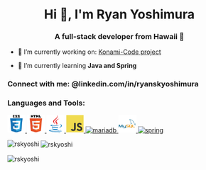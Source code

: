 <h1 align="center">Hi 👋, I'm Ryan Yoshimura</h1>
<h3 align="center">A full-stack developer from Hawaii 🌱</h3>

- 🔭 I’m currently working on: [Konami-Code project](https://github.com/RSKYoshi/RSKYoshi.github.io)

- 🌱 I’m currently learning **Java and Spring**

<h3 align="left">Connect with me: @linkedin.com/in/ryanskyoshimura</h3>
<p align="left">
</p>

<h3 align="left">Languages and Tools:</h3>
<p align="left"> <a href="https://www.w3schools.com/css/" target="_blank" rel="noreferrer"> <img src="https://raw.githubusercontent.com/devicons/devicon/master/icons/css3/css3-original-wordmark.svg" alt="css3" width="40" height="40"/> </a> <a href="https://www.w3.org/html/" target="_blank" rel="noreferrer"> <img src="https://raw.githubusercontent.com/devicons/devicon/master/icons/html5/html5-original-wordmark.svg" alt="html5" width="40" height="40"/> </a> <a href="https://www.java.com" target="_blank" rel="noreferrer"> <img src="https://raw.githubusercontent.com/devicons/devicon/master/icons/java/java-original.svg" alt="java" width="40" height="40"/> </a> <a href="https://developer.mozilla.org/en-US/docs/Web/JavaScript" target="_blank" rel="noreferrer"> <img src="https://raw.githubusercontent.com/devicons/devicon/master/icons/javascript/javascript-original.svg" alt="javascript" width="40" height="40"/> </a> <a href="https://mariadb.org/" target="_blank" rel="noreferrer"> <img src="https://www.vectorlogo.zone/logos/mariadb/mariadb-icon.svg" alt="mariadb" width="40" height="40"/> </a> <a href="https://www.mysql.com/" target="_blank" rel="noreferrer"> <img src="https://raw.githubusercontent.com/devicons/devicon/master/icons/mysql/mysql-original-wordmark.svg" alt="mysql" width="40" height="40"/> </a> <a href="https://spring.io/" target="_blank" rel="noreferrer"> <img src="https://www.vectorlogo.zone/logos/springio/springio-icon.svg" alt="spring" width="40" height="40"/> </a> </p>

<p><img align="left" src="https://github-readme-stats.vercel.app/api/top-langs?username=rskyoshi&show_icons=true&locale=en&layout=compact" alt="rskyoshi" /></p>

<p>&nbsp;<img align="center" src="https://github-readme-stats.vercel.app/api?username=rskyoshi&show_icons=true&locale=en" alt="rskyoshi" /></p>

<p><img align="center" src="https://github-readme-streak-stats.herokuapp.com/?user=rskyoshi&" alt="rskyoshi" /></p>
